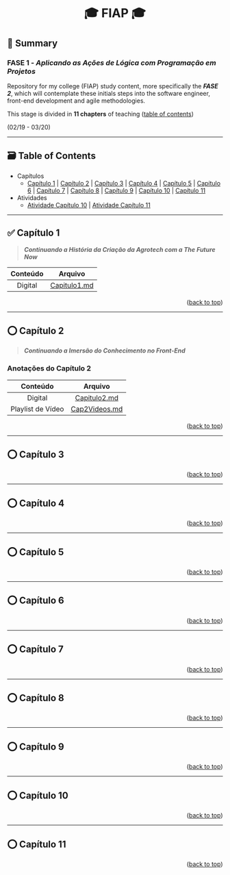 <div name="readme-top">
  <h1 align=center>🎓 FIAP 🎓</h1>
</div>

## 📌 Summary

### FASE 1 - *Aplicando as Ações de Lógica com Programação em Projetos*

Repository for my college (FIAP) study content, more specifically the ***FASE 2***, which will contemplate these initials steps into the software engineer, front-end development and agile methodologies.

This stage is divided in **11 chapters** of teaching ([table of contents](#table-of-contents))

(02/19 - 03/20)

<hr name="table-of-contents">

## 🗃️ Table of Contents

- Capítulos
  - [Capítulo 1](#capitulo1) | [Capítulo 2](#capitulo2) | [Capítulo 3](#capitulo3) | [Capítulo 4](#capitulo4) | [Capítulo 5](#capitulo5) | [Capítulo 6](#capitulo6) | [Capítulo 7](#capitulo7) | [Capítulo 8](#capitulo8) | [Capítulo 9](#capitulo9) | [Capítulo 10](#capitulo10) | [Capítulo 11](#capitulo11)
- Atividades
  - [Atividade Capítulo 10]() | [Atividade Capítulo 11]()

<hr name="capitulo1">

## ✅ Capítulo 1

>***Continuando a História da Criação da Agrotech com a The Future Now***

| Conteúdo | Arquivo |
| :---: | :---: |
| Digital | [Capitulo1.md](./Capitulos/Capitulo1/Capitulo1.md) |

<p align="right">(<a href="#readme-top">back to top</a>)

<hr name="capitulo2">

## ⭕ Capítulo 2

>***Continuando a Imersão do Conhecimento no Front-End***

### Anotações do Capítulo 2

| Conteúdo | Arquivo |
| :---: | :---: |
| Digital | [Capitulo2.md](./Capitulos/Capitulo2/Capitulo2.md) |
| Playlist de Vídeo | [Cap2Videos.md](./Capitulos/Capitulo2/Cap2Videos.md) |

<p align="right">(<a href="#readme-top">back to top</a>)

<hr name="capitulo3">

## ⭕ Capítulo 3

<p align="right">(<a href="#readme-top">back to top</a>)

<hr name="capitulo4">

## ⭕ Capítulo 4

<p align="right">(<a href="#readme-top">back to top</a>)

<hr name="capitulo5">

## ⭕ Capítulo 5

<p align="right">(<a href="#readme-top">back to top</a>)

<hr name="capitulo6">

## ⭕ Capítulo 6

<p align="right">(<a href="#readme-top">back to top</a>)

<hr name="capitulo7">

## ⭕ Capítulo 7

<p align="right">(<a href="#readme-top">back to top</a>)

<hr name="capitulo8">

## ⭕ Capítulo 8

<p align="right">(<a href="#readme-top">back to top</a>)

<hr name="capitulo9">

## ⭕ Capítulo 9

<p align="right">(<a href="#readme-top">back to top</a>)

<hr name="capitulo10">

## ⭕ Capítulo 10

<p align="right">(<a href="#readme-top">back to top</a>)

<hr name="capitulo11">

## ⭕ Capítulo 11

<p align="right">(<a href="#readme-top">back to top</a>)
